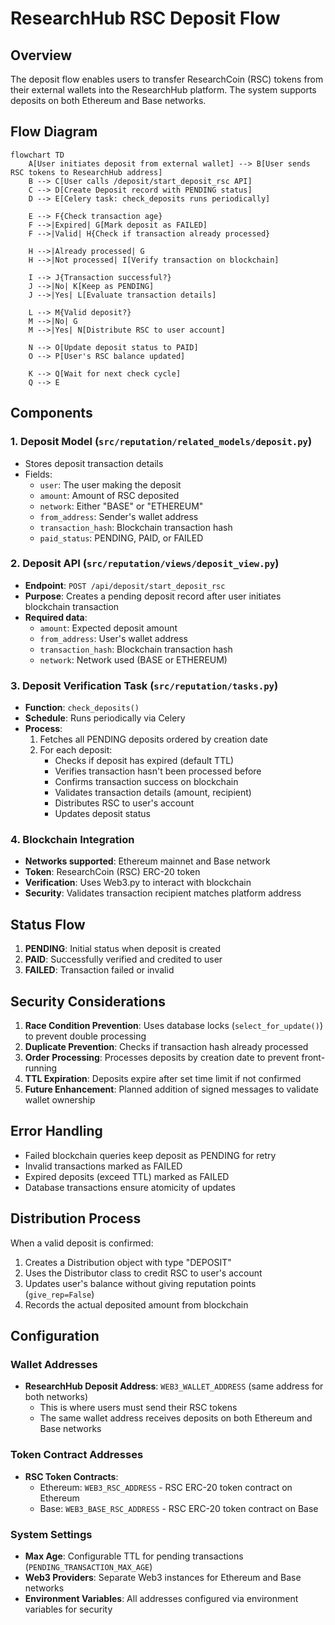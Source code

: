 # ResearchHub RSC Deposit Flow

## Overview
The deposit flow enables users to transfer ResearchCoin (RSC) tokens from their external wallets into the ResearchHub platform. The system supports deposits on both Ethereum and Base networks.

## Flow Diagram

```mermaid
flowchart TD
    A[User initiates deposit from external wallet] --> B[User sends RSC tokens to ResearchHub address]
    B --> C[User calls /deposit/start_deposit_rsc API]
    C --> D[Create Deposit record with PENDING status]
    D --> E[Celery task: check_deposits runs periodically]

    E --> F{Check transaction age}
    F -->|Expired| G[Mark deposit as FAILED]
    F -->|Valid| H{Check if transaction already processed}

    H -->|Already processed| G
    H -->|Not processed| I[Verify transaction on blockchain]

    I --> J{Transaction successful?}
    J -->|No| K[Keep as PENDING]
    J -->|Yes| L[Evaluate transaction details]

    L --> M{Valid deposit?}
    M -->|No| G
    M -->|Yes| N[Distribute RSC to user account]

    N --> O[Update deposit status to PAID]
    O --> P[User's RSC balance updated]

    K --> Q[Wait for next check cycle]
    Q --> E
```

## Components

### 1. Deposit Model (`src/reputation/related_models/deposit.py`)
- Stores deposit transaction details
- Fields:
  - `user`: The user making the deposit
  - `amount`: Amount of RSC deposited
  - `network`: Either "BASE" or "ETHEREUM"
  - `from_address`: Sender's wallet address
  - `transaction_hash`: Blockchain transaction hash
  - `paid_status`: PENDING, PAID, or FAILED

### 2. Deposit API (`src/reputation/views/deposit_view.py`)
- **Endpoint**: `POST /api/deposit/start_deposit_rsc`
- **Purpose**: Creates a pending deposit record after user initiates blockchain transaction
- **Required data**:
  - `amount`: Expected deposit amount
  - `from_address`: User's wallet address
  - `transaction_hash`: Blockchain transaction hash
  - `network`: Network used (BASE or ETHEREUM)

### 3. Deposit Verification Task (`src/reputation/tasks.py`)
- **Function**: `check_deposits()`
- **Schedule**: Runs periodically via Celery
- **Process**:
  1. Fetches all PENDING deposits ordered by creation date
  2. For each deposit:
     - Checks if deposit has expired (default TTL)
     - Verifies transaction hasn't been processed before
     - Confirms transaction success on blockchain
     - Validates transaction details (amount, recipient)
     - Distributes RSC to user's account
     - Updates deposit status

### 4. Blockchain Integration
- **Networks supported**: Ethereum mainnet and Base network
- **Token**: ResearchCoin (RSC) ERC-20 token
- **Verification**: Uses Web3.py to interact with blockchain
- **Security**: Validates transaction recipient matches platform address

## Status Flow

1. **PENDING**: Initial status when deposit is created
2. **PAID**: Successfully verified and credited to user
3. **FAILED**: Transaction failed or invalid

## Security Considerations

1. **Race Condition Prevention**: Uses database locks (`select_for_update()`) to prevent double processing
2. **Duplicate Prevention**: Checks if transaction hash already processed
3. **Order Processing**: Processes deposits by creation date to prevent front-running
4. **TTL Expiration**: Deposits expire after set time limit if not confirmed
5. **Future Enhancement**: Planned addition of signed messages to validate wallet ownership

## Error Handling

- Failed blockchain queries keep deposit as PENDING for retry
- Invalid transactions marked as FAILED
- Expired deposits (exceed TTL) marked as FAILED
- Database transactions ensure atomicity of updates

## Distribution Process

When a valid deposit is confirmed:
1. Creates a Distribution object with type "DEPOSIT"
2. Uses the Distributor class to credit RSC to user's account
3. Updates user's balance without giving reputation points (`give_rep=False`)
4. Records the actual deposited amount from blockchain

## Configuration

### Wallet Addresses
- **ResearchHub Deposit Address**: `WEB3_WALLET_ADDRESS` (same address for both networks)
  - This is where users must send their RSC tokens
  - The same wallet address receives deposits on both Ethereum and Base networks

### Token Contract Addresses
- **RSC Token Contracts**:
  - Ethereum: `WEB3_RSC_ADDRESS` - RSC ERC-20 token contract on Ethereum
  - Base: `WEB3_BASE_RSC_ADDRESS` - RSC ERC-20 token contract on Base

### System Settings
- **Max Age**: Configurable TTL for pending transactions (`PENDING_TRANSACTION_MAX_AGE`)
- **Web3 Providers**: Separate Web3 instances for Ethereum and Base networks
- **Environment Variables**: All addresses configured via environment variables for security
